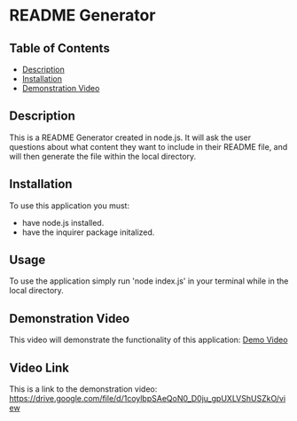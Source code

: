 # README Generator
  ## Table of Contents
  * [Description](#description)
  * [Installation](#installation)
  * [Demonstration Video](#demonstration-video)
  ## Description
  This is a README Generator created in node.js. It will ask the user questions about what content they want to include in their README file, and will then generate the file within the local directory.
  ## Installation
  To use this application you must:
  - have node.js installed.
  - have the inquirer package initalized.
  ## Usage
  To use the application simply run 'node index.js' in your terminal while in the local directory.
  ## Demonstration Video
  This video will demonstrate the functionality of this application:
[Demo Video](Develop/Untitled_%20Dec%2013,%202022%203_01%20AM.webm)
  ## Video Link
  This is a link to the demonstration video:
  https://drive.google.com/file/d/1coylbpSAeQoN0_D0ju_gpUXLVShUSZkO/view